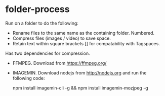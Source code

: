 # folder-process

Run on a folder to do the following:

* Rename files to the same name as the containing folder. Numbered.
* Compress files (images / video) to save space.
* Retain text within square brackets [] for compatability with Tagspaces.

Has two dependencies for compression.
* FFMPEG. Download from https://ffmpeg.org/
* IMAGEMIN. Download nodejs from http://nodejs.org and run the following code:

    npm install imagemin-cli -g && npm install imagemin-mozjpeg -g
